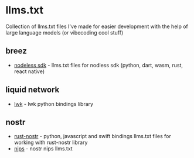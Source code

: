 # llms.txt

Collection of llms.txt files I've made for easier development with the help of large language models (or vibecoding cool stuff)


## breez
- [nodeless sdk](https://github.com/breez/breez-sdk-liquid-docs/tree/main/examples/breez-nodeless-llms) - llms.txt files for nodless sdk (python, dart, wasm, rust, react native)

## liquid network 
- [lwk](https://liquidnetwork.wiki/llms/lwk-llms.txt) - lwk python bindings library

## nostr
- [rust-nostr](https://github.com/nostr-net/llms/tree/main/rust-nostr) - python, javascript and swift bindings llms.txt files for working with rust-nostr library
- [nips](https://github.com/nostr-net/llms/blob/main/nips-llms.txt) - nostr nips llms.txt


